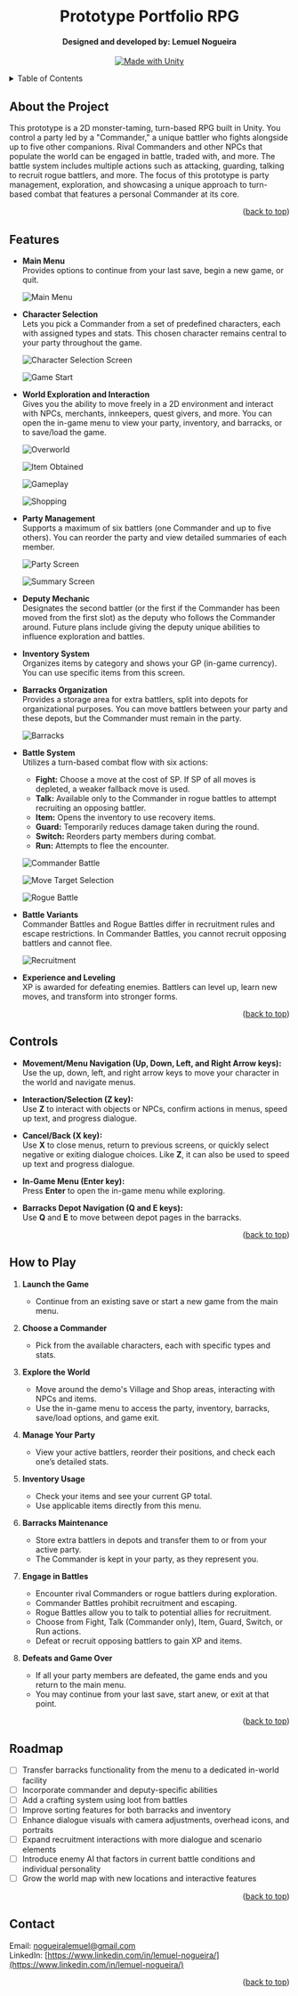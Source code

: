 <a id="readme-top"></a>

<div align="center">
<h1 align="center">Prototype Portfolio RPG</h1>
<h4>Designed and developed by: Lemuel Nogueira</h4>

[![Made with Unity](https://img.shields.io/badge/Made%20with-Unity-57b9d3.svg?style=plastic&logo=unity)](https://unity3d.com)
</div>

<details>
  <summary>Table of Contents</summary>
  <ol>
    <li><a href="#about-the-project">About the Project</a></li>
    <li><a href="#features">Features</a></li>
    <li><a href="#how-to-play">How to Play</a></li>
    <li><a href="#roadmap">Roadmap</a></li>
    <li><a href="#contact">Contact</a></li>
  </ol>
</details>

## About the Project

This prototype is a 2D monster-taming, turn-based RPG built in Unity. You control a party led by a "Commander," a unique battler who fights alongside up to five other companions. Rival Commanders and other NPCs that populate the world can be engaged in battle, traded with, and more. The battle system includes multiple actions such as attacking, guarding, talking to recruit rogue battlers, and more. The focus of this prototype is party management, exploration, and showcasing a unique approach to turn-based combat that features a personal Commander at its core.

<p align="right">(<a href="#readme-top">back to top</a>)</p>

## Features

- **Main Menu**  
  Provides options to continue from your last save, begin a new game, or quit.

  ![Main Menu](Media/Images/main_menu.png)

- **Character Selection**  
  Lets you pick a Commander from a set of predefined characters, each with assigned types and stats. This chosen character remains central to your party throughout the game.

  ![Character Selection Screen](Media/Images/character_select_screen.png)

  ![Game Start](Media/GIFs/game_start.gif)

- **World Exploration and Interaction**  
  Gives you the ability to move freely in a 2D environment and interact with NPCs, merchants, innkeepers, quest givers, and more. You can open the in-game menu to view your party, inventory, and barracks, or to save/load the game.

  ![Overworld](Media/Images/gameplay_village.png)

  ![Item Obtained](Media/Images/gameplay_item_obtained.png)

  ![Gameplay](Media/GIFs/gameplay.gif)

  ![Shopping](Media/GIFs/shopping.gif)

- **Party Management**  
  Supports a maximum of six battlers (one Commander and up to five others). You can reorder the party and view detailed summaries of each member.

  ![Party Screen](Media/Images/party_screen.png)

  ![Summary Screen](Media/Images/summary_screen.png)

- **Deputy Mechanic**  
  Designates the second battler (or the first if the Commander has been moved from the first slot) as the deputy who follows the Commander around. Future plans include giving the deputy unique abilities to influence exploration and battles.

- **Inventory System**  
  Organizes items by category and shows your GP (in-game currency). You can use specific items from this screen.

- **Barracks Organization**  
  Provides a storage area for extra battlers, split into depots for organizational purposes. You can move battlers between your party and these depots, but the Commander must remain in the party.

  ![Barracks](Media/Images/barracks.png)

- **Battle System**  
  Utilizes a turn-based combat flow with six actions:
  - **Fight:** Choose a move at the cost of SP. If SP of all moves is depleted, a weaker fallback move is used.
  - **Talk:** Available only to the Commander in rogue battles to attempt recruiting an opposing battler.
  - **Item:** Opens the inventory to use recovery items.
  - **Guard:** Temporarily reduces damage taken during the round.
  - **Switch:** Reorders party members during combat.
  - **Run:** Attempts to flee the encounter.

  ![Commander Battle](Media/Images/gameplay_battle_3.png)

  ![Move Target Selection](Media/Images/gameplay_battle_target_selection.png)
  
  ![Rogue Battle](Media/GIFs/battle.gif)

- **Battle Variants**  
  Commander Battles and Rogue Battles differ in recruitment rules and escape restrictions. In Commander Battles, you cannot recruit opposing battlers and cannot flee.

  ![Recruitment](Media/Images/gameplay_battle_recruitment.png)

- **Experience and Leveling**  
  XP is awarded for defeating enemies. Battlers can level up, learn new moves, and transform into stronger forms.

<p align="right">(<a href="#readme-top">back to top</a>)</p>

## Controls

- **Movement/Menu Navigation (Up, Down, Left, and Right Arrow keys):**  
  Use the up, down, left, and right arrow keys to move your character in the world and navigate menus.

- **Interaction/Selection (Z key):**  
  Use **Z** to interact with objects or NPCs, confirm actions in menus, speed up text, and progress dialogue.

- **Cancel/Back (X key):**  
  Use **X** to close menus, return to previous screens, or quickly select negative or exiting dialogue choices. Like **Z**, it can also be used to speed up text and progress dialogue.

- **In-Game Menu (Enter key):**  
  Press **Enter** to open the in-game menu while exploring.

- **Barracks Depot Navigation (Q and E keys):**  
  Use **Q** and **E** to move between depot pages in the barracks.

<p align="right">(<a href="#readme-top">back to top</a>)</p>

## How to Play

1. **Launch the Game**  
   - Continue from an existing save or start a new game from the main menu.

2. **Choose a Commander**  
   - Pick from the available characters, each with specific types and stats.

3. **Explore the World**  
   - Move around the demo's Village and Shop areas, interacting with NPCs and items.
   - Use the in-game menu to access the party, inventory, barracks, save/load options, and game exit.

4. **Manage Your Party**  
   - View your active battlers, reorder their positions, and check each one’s detailed stats.

5. **Inventory Usage**  
   - Check your items and see your current GP total.
   - Use applicable items directly from this menu.

6. **Barracks Maintenance**  
   - Store extra battlers in depots and transfer them to or from your active party.
   - The Commander is kept in your party, as they represent you.

7. **Engage in Battles**  
   - Encounter rival Commanders or rogue battlers during exploration.
   - Commander Battles prohibit recruitment and escaping.
   - Rogue Battles allow you to talk to potential allies for recruitment.
   - Choose from Fight, Talk (Commander only), Item, Guard, Switch, or Run actions.
   - Defeat or recruit opposing battlers to gain XP and items.

8. **Defeats and Game Over**  
   - If all your party members are defeated, the game ends and you return to the main menu.  
   - You may continue from your last save, start anew, or exit at that point.

<p align="right">(<a href="#readme-top">back to top</a>)</p>

## Roadmap

- [ ] Transfer barracks functionality from the menu to a dedicated in-world facility
- [ ] Incorporate commander and deputy-specific abilities
- [ ] Add a crafting system using loot from battles
- [ ] Improve sorting features for both barracks and inventory
- [ ] Enhance dialogue visuals with camera adjustments, overhead icons, and portraits
- [ ] Expand recruitment interactions with more dialogue and scenario elements
- [ ] Introduce enemy AI that factors in current battle conditions and individual personality
- [ ] Grow the world map with new locations and interactive features

<p align="right">(<a href="#readme-top">back to top</a>)</p>

## Contact

Email: [nogueiralemuel@gmail.com](mailto:nogueiralemuel@gmail.com)  
LinkedIn: [https://www.linkedin.com/in/lemuel-nogueira/](https://www.linkedin.com/in/lemuel-nogueira/)

<p align="right">(<a href="#readme-top">back to top</a>)</p>
